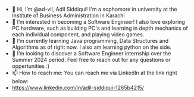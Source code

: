 - 👋 Hi, I’m @ad-vil, Adil Siddiqui! I'm a sophomore in university at the Institute of Business Administration in Karachi
- 👀 I’m interested in becoming a Software Engineer! I also love exploring PC hardware, such as building PC's and learning in depth mechanics of each individual component, and playing video games. 
- 🌱 I’m currently learning Java programming, Data Structures and Algorithms as of right now. I also am learning python on the side.
- 💞️ I’m looking to discover a Software Engineer internship over the Summer 2024 period. Feel free to reach out for any questions or oppertunities :)
- 📫 How to reach me: You can reach me via LinkedIn at the link right below:
- https://www.linkedin.com/in/adil-siddiqui-1265b4215/

<!---
ad-vil/ad-vil is a ✨ special ✨ repository because its `README.md` (this file) appears on your GitHub profile.
You can click the Preview link to take a look at your changes.
--->
